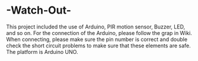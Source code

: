 # -Watch-Out-
This project included the use of Arduino, PIR motion sensor, Buzzer, LED, and so on. 
For the connection of the Arduino, please follow the grap in Wiki.
When connecting, please make sure the pin number is correct and double check the short circuit problems to make sure that these elements are safe.
The platform is Arduino UNO.
